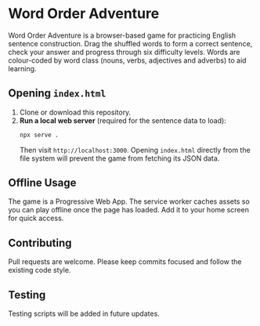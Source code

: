 # Word Order Adventure

Word Order Adventure is a browser-based game for practicing English sentence construction.
Drag the shuffled words to form a correct sentence, check your answer and progress through six difficulty levels.
Words are colour-coded by word class (nouns, verbs, adjectives and adverbs) to aid learning.

## Opening `index.html`

1. Clone or download this repository.
2. **Run a local web server** (required for the sentence data to load):
   ```bash
   npx serve .
   ```
   Then visit `http://localhost:3000`.
   Opening `index.html` directly from the file system will prevent the
   game from fetching its JSON data.

## Offline Usage

The game is a Progressive Web App. The service worker caches assets so you can play offline once the page has loaded. Add it to your home screen for quick access.

## Contributing

Pull requests are welcome. Please keep commits focused and follow the existing code style.

## Testing

Testing scripts will be added in future updates.
